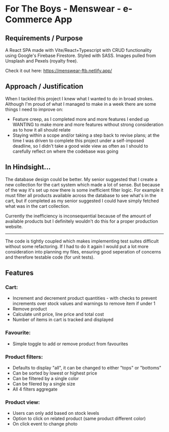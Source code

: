 # For The Boys - Menswear - e-Commerce App

## Requirements / Purpose
A React SPA made with Vite/React+Typescript with CRUD functionality using Google's Firebase Firestore. Styled with SASS. Images pulled from Unsplash and Pexels (royalty free).

Check it out here: https://menswear-ftb.netlify.app/

## Approach / Justification
When I tackled this project I knew what I wanted to do in broad strokes. Although I'm proud of what I managed to make in a week there are some things I need to improve on: 
- Feature creep, as I completed more and more features I ended up WANTING to make more and more features without strong consideration as to how it all should relate
- Staying within a scope and/or taking a step back to revise plans; at the time I was driven to complete this project under a self-imposed deadline, so I didn't take a good wide view as often as I should to carefully reflect on where the codebase was going

## In Hindsight... 
The database design could be better. My senior suggested that I create a new collection for the cart system which made a lot of sense. But because of the way it's set up now there is some inefficient filter logic. For example it must filter all products available across the database to see what's in the cart, but if completed as my senior suggested I could have simply fetched what was in the cart collection. 

Currently the inefficiency is inconsequential because of the amount of available products but I definitely wouldn't do this for a proper production website.

- - -
The code is tightly coupled which makes implementing test suites difficult without some refactoring. If I had to do it again I would put a lot more consideration into planning my files, ensuring good seperation of concerns and therefore testable code (for unit tests). 

## Features
### Cart:
- Increment and decrement product quantities - with checks to prevent increments over stock values and warnings to remove item if under 1
- Remove product
- Calculate unit price, line price and total cost
- Number of items in cart is tracked and displayed

### Favourite:
- Simple toggle to add or remove product from favourites

### Product filters:
- Defaults to display "all", it can be changed to either "tops" or "bottoms"
- Can be sorted by lowest or highest price
- Can be filtered by a single color
- Can be filered by a single size
- All 4 filters aggregate

### Product view:
- Users can only add based on stock levels
- Option to click on related product (same product different color)
- On click event to change photo                                            
